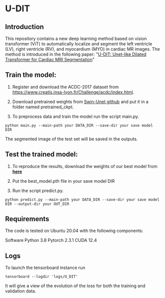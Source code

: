 # U-DIT
## **Introduction**
This repository contains a new deep learning method based on vision transformer (ViT) to automatically localize and segment the left ventricle (LV), right ventricle (RV), and myocardium (MYO) in cardiac MR images. The method is introduced in the following paper:
"[U-DIT: Unet-like Dilated Transformer for Cardiac MRI Segmentation](https://papers.ssrn.com/sol3/papers.cfm?abstract_id=4866882)"
## **Train the model:**
1. Register and download the ACDC-2017 dataset from https://www.creatis.insa-lyon.fr/Challenge/acdc/index.html.

2. Download pretrained weights from [Swin-Unet github](https://github.com/HuCaoFighting/Swin-Unet) and put it in a folder named pretrained_ckpt.

3. To preprocess data and train the model run the script main.py.
```
python main.py --main-path your DATA_DIR --save-dir your save model DIR
```
The segmented image of the test set will be saved in the outputs.
## **Test the trained model:**
1. To reproduce the results, download the weights of our best model from **[here](https://drive.google.com/drive/u/0/folders/1nvVeGaBRPVT2r9oLPlpjhzYKAptHRE8D)**
 
2. Put the best_model.pth file in your save model DIR

2. Run the script predict.py.
```
python predict.py --main-path your DATA_DIR --save-dir your save model DIR --output-dir your OUT_DIR
```
## **Requirements**
The code is tested on Ubuntu 20.04 with the following components:

Software
Python 3.8
Pytorch 2.3.1
CUDA 12.4

## Logs
To launch the tensorboard instance run
```
tensorboard --logdir 'logs/U_DIT'
```
It will give a view of the evolution of the loss for both the training and validation data.


